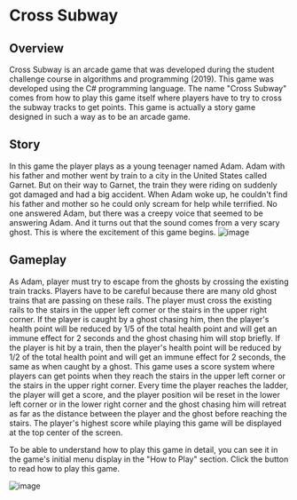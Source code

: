 # Cross Subway

## Overview
Cross Subway is an arcade game that was developed during the student challenge course in algorithms and programming (2019). This game was developed using the C# programming language. The name "Cross Subway" comes from how to play this game itself where players have to try to cross the subway tracks to get points. This game is actually a story game designed in such a way as to be an arcade game.

## Story
In this game the player plays as a young teenager named Adam. Adam with his father and mother went by train to a city in the United States called Garnet. But on their way to Garnet, the train they were riding on suddenly got damaged and had a big accident. When Adam woke up, he couldn't find his father and mother so he could only scream for help while terrified. No one answered Adam, but there was a creepy voice that seemed to be answering Adam. And it turns out that the sound comes from a very scary ghost. This is where the excitement of this game begins.
![image](https://github.com/yosuaw/Cross-Subway/assets/80568597/244a2bfc-1884-4a89-bd52-e21f9771114b)

## Gameplay
As Adam, player must try to escape from the ghosts by crossing the existing train tracks. Players have to be careful because there are many old ghost trains that are passing on these rails. The player must cross the existing rails to the stairs in the upper left corner or the stairs in the upper right corner. If the player is caught by a ghost chasing him, then the player's health point will be reduced by 1/5 of the total health point and will get an immune effect for 2 seconds and the ghost chasing him will stop briefly. If the player is hit by a train, then the player's health point will be reduced by 1/2 of the total health point and will get an immune effect for 2 seconds, the same as when caught by a ghost. This game uses a score system where players can get points when they reach the stairs in the upper left corner or the stairs in the upper right corner. Every time the player reaches the ladder, the player will get a score, and the player position wil be reset in the lower left corner or in the lower right corner and the ghost chasing him will retreat as far as the distance between the player and the ghost before reaching the stairs. The player's highest score while playing this game will be displayed at the top center of the screen.


To be able to understand how to play this game in detail, you can see it in the game's initial menu display in the "How to Play" section. Click the button to read how to play this game.

![image](https://github.com/yosuaw/Cross-Subway/assets/80568597/fb72cfa7-30af-45d9-954c-4343487525d3)
